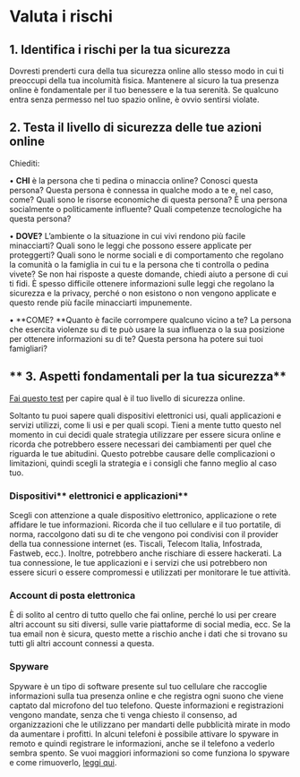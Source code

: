 # **Valuta i rischi**

## **1. Identifica i rischi per la tua sicurezza**

Dovresti prenderti cura della tua sicurezza online allo stesso modo in cui ti preoccupi della tua incolumità fisica. Mantenere al sicuro la tua presenza online è fondamentale per il tuo benessere e la tua serenità. Se qualcuno entra senza permesso nel tuo spazio online, è ovvio sentirsi violate.

## **2. Testa il livello di sicurezza delle tue azioni online**

Chiediti:

• **CHI** è la persona che ti pedina o minaccia online? Conosci questa persona? Questa persona è connessa in qualche modo a te e, nel caso, come? Quali sono le risorse economiche di questa persona? È una persona socialmente o politicamente influente? Quali competenze tecnologiche ha questa persona?

• **DOVE?** L’ambiente o la situazione in cui vivi rendono più facile minacciarti? Quali sono le leggi che possono essere applicate per proteggerti? Quali sono le norme sociali e di comportamento che regolano la comunità o la famiglia in cui tu e la persona che ti controlla o pedina vivete? Se non hai risposte a queste domande, chiedi aiuto a persone di cui ti fidi. È spesso difficile ottenere informazioni sulle leggi che regolano la sicurezza e la privacy, perché o non esistono o non vengono applicate e questo rende più facile minacciarti impunemente.

• **COME? **Quanto è facile corrompere qualcuno vicino a te? La persona che esercita violenze su di te può usare la sua influenza o la sua posizione per ottenere informazioni su di te? Questa persona ha potere sui tuoi famigliari?

## ** 3. Aspetti fondamentali per la tua sicurezza**

[Fai questo test](https://docs.google.com/document/d/1ncJSuYvbiTFA9bxaruaMXwupwPSljJ-iEq0C3ydGEi8/edit?usp=drive_web) per capire qual è il tuo livello di sicurezza online.

Soltanto tu puoi sapere quali dispositivi elettronici usi, quali applicazioni e servizi utilizzi, come li usi e per quali scopi. Tieni a mente tutto questo nel momento in cui decidi quale strategia utilizzare per essere sicura online e ricorda che potrebbero essere necessari dei cambiamenti per quel che riguarda le tue abitudini. Questo potrebbe causare delle complicazioni o limitazioni, quindi scegli la strategia e i consigli che fanno meglio al caso tuo.

### Dispositivi** elettronici e applicazioni**

Scegli con attenzione a quale dispositivo elettronico, applicazione o rete affidare le tue informazioni. Ricorda che il tuo cellulare e il tuo portatile, di norma, raccolgono dati su di te che vengono poi condivisi con il provider della tua connessione internet \(es. Tiscali, Telecom Italia, Infostrada, Fastweb, ecc.\). Inoltre, potrebbero anche rischiare di essere hackerati. La tua connessione, le tue applicazioni e i servizi che usi potrebbero non essere sicuri o essere compromessi e utilizzati per monitorare le tue attività.

### **Account di posta elettronica**

È di solito al centro di tutto quello che fai online, perché lo usi per creare altri account su siti diversi, sulle varie piattaforme di social media, ecc. Se la tua email non è sicura, questo mette a rischio anche i dati che si trovano su tutti gli altri account connessi a questa.

### **Spyware**

Spyware è un tipo di software presente sul tuo cellulare che raccoglie informazioni sulla tua presenza online e che registra ogni suono che viene captato dal microfono del tuo telefono. Queste informazioni e registrazioni vengono mandate, senza che ti venga chiesto il consenso, ad organizzazioni che le utilizzano per mandarti delle pubblicità mirate in modo da aumentare i profitti. In alcuni telefoni è possibile attivare lo spyware in remoto e quindi registrare le informazioni, anche se il telefono a vederlo sembra spento. Se vuoi maggiori informazioni so come funziona lo spyware e come rimuoverlo, [leggi qui](http://www.spyware.it/).

